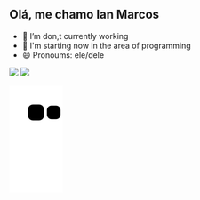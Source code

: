 ## Olá, me chamo Ian Marcos


- 🔭 I’m don,t currently working
- 🌱 I'm starting now in the area of programming 
- 😄 Pronoums: ele/dele
<div>
<img height="180em" src="https://github-readme-stats.vercel.app/api?username=IanMRS&theme=blue-green"/> 
<img height="180em" src="https://github-readme-stats.vercel.app/api/top-langs/?username=IanMRS&theme=blue-green"/>
</div>

![Snake animation](https://github.com/IanMRS/IanMRS/blob/output/github-contribution-grid-snake.svg)
